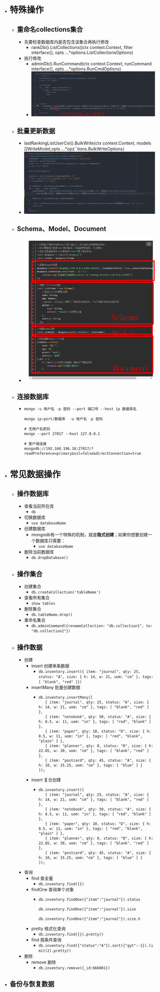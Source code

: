 - # 特殊操作
	- ## 重命名collections集合
		- 先要检查数据库内是否包含该集合再执行修改
			- rankDb().ListCollections((ctx context.Context, filter interface{}, opts ...*options.ListCollectionsOptions)
		- 执行修改
			- adminDb().RunCommand(ctx context.Context, runCommand interface{}, opts ...*options.RunCmdOptions)
			- ![image.png](../assets/image_1670891938392_0.png)
	- ## 批量更新数据
		- lastRankingListUserCol().BulkWrite(ctx context.Context, models []WriteModel,opts ...*opz``tions.BulkWriteOptions）
		- ![image.png](../assets/image_1670892136800_0.png)
	- ## Schema、Model、Document
		- ![image.png](../assets/image_1671146824018_0.png)
	- ## 连接数据库
		- ```
		  mongo -u 用户名 -p 密码 --port 端口号 --host ip 数据库名
		   
		  mongo ip:port/数据库  -u 用户名 -p 密码
		  
		  # 无用户名密码
		  mongo --port 27017 --host 127.0.0.1
		   
		  # 客户端连接 
		  mongodb://192.168.196.18:27017/?readPreference=primary&ssl=false&directConnection=true
		  ```
- # 常见数据操作
	- ## 操作数据库
		- 查看当前所在库
			- `db`
		- 切换数据库
			- `use databaseName`
		- 创建数据库
			- mongodb有一个特殊的机制，就是**隐式创建**；如果你想要创建一个数据库只需要：
				- `use databaseName`
		- 删除当前数据库
			- `db.dropDatabase()`
	- ## 操作集合
		- 创建集合
			- `db.createCollection('tableName')`
		- 查看所有集合
			- `show tables`
		- 删除集合
			- `db.tableName.drop()`
		- 重命名集合
			- `db.adminCommand({renameCollection: "db.collection1", to: "db.collection2"})`
	- ## 操作数据
		- 创建
			- insert 创建单条数据
				- `db.inventory.insert({ item: "journal", qty: 25, status: "A", size: { h: 14, w: 21, uom: "cm" }, tags: [ "blank", "red" ]})`
			- insertMany 批量创建数据
				- ```
				  db.inventory.insertMany([
				     { item: "journal", qty: 25, status: "A", size: { h: 14, w: 21, uom: "cm" }, tags: [ "blank", "red" ] },
				     { item: "notebook", qty: 50, status: "A", size: { h: 8.5, w: 11, uom: "in" }, tags: [ "red", "blank" ] },
				     { item: "paper", qty: 10, status: "D", size: { h: 8.5, w: 11, uom: "in" }, tags: [ "red", "blank", "plain" ] },
				     { item: "planner", qty: 0, status: "D", size: { h: 22.85, w: 30, uom: "cm" }, tags: [ "blank", "red" ] },
				     { item: "postcard", qty: 45, status: "A", size: { h: 10, w: 15.25, uom: "cm" }, tags: [ "blue" ] }
				  ]);
				  ```
			- insert 复合创建
				- ```
				  db.inventory.insert([
				     { item: "journal", qty: 25, status: "A", size: { h: 14, w: 21, uom: "cm" }, tags: [ "blank", "red" ] },
				     { item: "notebook", qty: 50, status: "A", size: { h: 8.5, w: 11, uom: "in" }, tags: [ "red", "blank" ] },
				     { item: "paper", qty: 10, status: "D", size: { h: 8.5, w: 11, uom: "in" }, tags: [ "red", "blank", "plain" ] },
				     { item: "planner", qty: 0, status: "D", size: { h: 22.85, w: 30, uom: "cm" }, tags: [ "blank", "red" ] },
				     { item: "postcard", qty: 45, status: "A", size: { h: 10, w: 15.25, uom: "cm" }, tags: [ "blue" ] }
				  ]);
				  ```
		- 查询
			- find 查全量
				- `db.inventory.find({})`
			- findOne 查询单个对象
				- ```
				  db.inventory.findOne({"item":"journal"}).status
				  
				  db.inventory.findOne({"item":"journal"}).size
				  
				  db.inventory.findOne({"item":"journal"}).size.h
				  ```
			- pretty 格式化查询
				- `db.inventory.find({}).pretty()`
			- find 按条件查询
				- `db.inventory.find({"status":"A"}).sort({"qyt":-1}).limit(2).pretty()`
		- 删除
			- remove 删除
				- `db.inventory.remove({_id:666001})`
- ## 备份与恢复数据